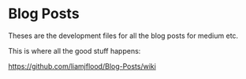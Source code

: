 # Blog Posts
Theses are the development files for all the blog posts for medium etc. 

This is where all the good stuff happens:

https://github.com/liamjflood/Blog-Posts/wiki
